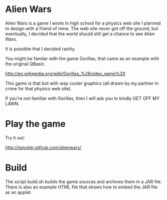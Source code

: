 Alien Wars
==========

Alien Wars is a game I wrote in high school for a physics web site I
planned to design with a friend of mine.  The web site never got off
the ground, but eventually, I decided that the world should still get
a chance to see Alien Wars.

It is possible that I decided rashly.

You might be familar with the game Gorillas, that came as an example
with the original QBasic.

http://en.wikipedia.org/wiki/Gorillas_%28video_game%29

This game is that but with way cooler graphics (all drawn by my
partner in crime for that physics web site).

If you're not familiar with Gorillas, then I will ask you to kindly
GET OFF MY LAWN.

Play the game
=============

Try it out:

http://jseyster.github.com/alienwars/

Build
=====

The script build.sh builds the game sources and archives them in a JAR
file.  There is also an example HTML file that shows how to embed the
JAR file as an applet.
